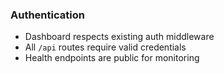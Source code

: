 ### Authentication

- Dashboard respects existing auth middleware
- All `/api` routes require valid credentials
- Health endpoints are public for monitoring

